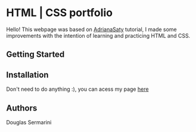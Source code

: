 # HTML | CSS portfolio
Hello! This webpage was based on [AdrianaSaty](https://adrianasaty.github.io/easy-portfolio/) tutorial,
I made some improvements with the intention of learning and practicing HTML and CSS.


## Getting Started

## Installation
Don't need to do anything :), you can acess my page [here](www.linkparameusite.com.br)

## Authors
Douglas Sermarini